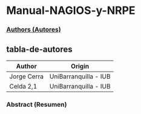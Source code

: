 # Manual-NAGIOS-y-NRPE

[<h3>Authors (Autores)</h3>](#tabla-de-autores)

## tabla-de-autores
| Author       |    Origin   | 
|--------------|--------------|
| Jorge Cerra  | UniBarranquilla - IUB    | 
| Celda 2,1    | UniBarranquilla - IUB    | 




<h3>Abstract (Resumen)</h3>



